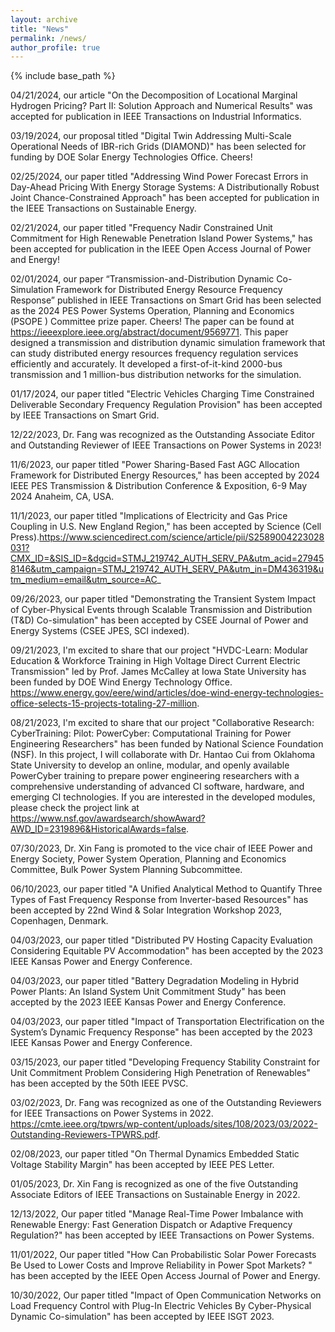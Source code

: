 ```yaml
---
layout: archive
title: "News"
permalink: /news/
author_profile: true
---
```


{% include base_path %}

04/21/2024, our article "On the Decomposition of Locational Marginal Hydrogen Pricing? Part II: Solution Approach and Numerical Results" was accepted for publication in IEEE Transactions on Industrial Informatics. 

03/19/2024, our proposal titled "Digital Twin Addressing Multi-Scale Operational Needs of IBR-rich Grids (DIAMOND)" has been selected for funding by DOE Solar Energy Technologies Office. Cheers!

02/25/2024, our paper titled "Addressing Wind Power Forecast Errors in Day-Ahead Pricing With Energy Storage Systems: A Distributionally Robust Joint Chance-Constrained Approach" has been accepted for publication in the IEEE Transactions on Sustainable Energy.

02/21/2024, our paper titled "Frequency Nadir Constrained Unit Commitment for High Renewable Penetration Island Power Systems," has been accepted for publication in the IEEE Open Access Journal of Power and Energy! 

02/01/2024, our paper “Transmission-and-Distribution Dynamic Co-Simulation Framework for Distributed Energy Resource Frequency Response” published in IEEE Transactions on Smart Grid has been selected as the 2024 PES Power Systems Operation, Planning and Economics (PSOPE ) Committee prize paper. Cheers! The paper can be found at https://ieeexplore.ieee.org/abstract/document/9569771. This paper designed a transmission and distribution dynamic simulation framework that can study distributed energy resources  frequency regulation services efficiently and accurately. It developed a first-of-it-kind 2000-bus transmission and 1 million-bus distribution networks for the simulation.

01/17/2024, our paper titled "Electric Vehicles Charging Time Constrained Deliverable Secondary Frequency Regulation Provision" has been accepted by IEEE Transactions on Smart Grid.

12/22/2023, Dr. Fang was recognized as the Outstanding Associate Editor and Outstanding Reviewer of IEEE Transactions on Power Systems in 2023!

11/6/2023, our paper titled "Power Sharing-Based Fast AGC Allocation Framework for Distributed Energy Resources," has been accepted by 2024 IEEE PES Transmission & Distribution Conference & Exposition, 6-9 May 2024 Anaheim, CA, USA.

11/1/2023, our paper titled "Implications of Electricity and Gas Price Coupling in U.S. New England Region," has been accepted by Science (Cell Press).https://www.sciencedirect.com/science/article/pii/S2589004223028031?CMX_ID=&SIS_ID=&dgcid=STMJ_219742_AUTH_SERV_PA&utm_acid=279458146&utm_campaign=STMJ_219742_AUTH_SERV_PA&utm_in=DM436319&utm_medium=email&utm_source=AC_  

09/26/2023, our paper titled "Demonstrating the Transient System Impact of Cyber-Physical Events through Scalable Transmission and Distribution (T&D) Co-simulation" has been accepted by CSEE Journal of Power and Energy Systems (CSEE JPES, SCI indexed).

09/21/2023, I'm excited to share that our project "HVDC-Learn: Modular Education & Workforce Training in High Voltage Direct Current Electric Transmission" led by Prof. James McCalley at Iowa State University has been funded by DOE Wind Energy Technology Office. https://www.energy.gov/eere/wind/articles/doe-wind-energy-technologies-office-selects-15-projects-totaling-27-million. 

08/21/2023, I'm excited to share that our project "Collaborative Research: CyberTraining: Pilot: PowerCyber: Computational Training for Power Engineering Researchers" has been funded by National Science Foundation (NSF). In this project, I will collaborate with Dr. Hantao Cui from Oklahoma State University to develop an online, modular, and openly available PowerCyber training to prepare power engineering researchers with a comprehensive understanding of advanced CI software, hardware, and emerging CI technologies. If you are interested in the developed modules, please check the project link at https://www.nsf.gov/awardsearch/showAward?AWD_ID=2319896&HistoricalAwards=false.

07/30/2023, Dr. Xin Fang is promoted to the vice chair of IEEE Power and Energy Society, Power System Operation, Planning and Economics Committee, Bulk Power System Planning Subcommittee. 

06/10/2023, our paper titled "A Unified Analytical Method to Quantify Three Types of Fast Frequency Response from Inverter-based Resources" has been accepted by 22nd Wind & Solar Integration Workshop 2023, Copenhagen, Denmark.

04/03/2023, our paper titled "Distributed PV Hosting Capacity Evaluation Considering Equitable PV Accommodation" has been accepted by the 2023 IEEE Kansas Power and Energy Conference.

04/03/2023, our paper titled "Battery Degradation Modeling in Hybrid Power Plants: An Island System Unit Commitment Study" has been accepted by the 2023 IEEE Kansas Power and Energy Conference.

04/03/2023, our paper titled "Impact of Transportation Electrification on the System’s Dynamic Frequency Response" has been accepted by the 2023 IEEE Kansas Power and Energy Conference.

03/15/2023, our paper titled "Developing Frequency Stability Constraint for Unit Commitment Problem Considering High Penetration of Renewables" has been accepted by the 50th IEEE PVSC.

03/02/2023, Dr. Fang was recognized as one of the Outstanding Reviewers for IEEE Transactions on Power Systems in 2022. https://cmte.ieee.org/tpwrs/wp-content/uploads/sites/108/2023/03/2022-Outstanding-Reviewers-TPWRS.pdf.

02/08/2023, our paper titled "On Thermal Dynamics Embedded Static Voltage Stability Margin" has been accepted by IEEE PES Letter.

01/05/2023,  Dr. Xin Fang is recognized as one of the five Outstanding Associate Editors of IEEE Transactions on Sustainable Energy in 2022. 

12/13/2022, Our paper titled "Manage Real-Time Power Imbalance with Renewable Energy: Fast Generation Dispatch or Adaptive Frequency Regulation?" has been accepted by IEEE Transactions on Power Systems.

11/01/2022, Our paper titled "How Can Probabilistic Solar Power Forecasts Be Used to Lower Costs and Improve Reliability in Power Spot Markets? " has been accepted by the IEEE Open Access Journal of Power and Energy.

10/30/2022, Our paper titled "Impact of Open Communication Networks on Load Frequency Control with Plug-In Electric Vehicles By Cyber-Physical Dynamic Co-simulation" has been accepted by IEEE ISGT 2023.
